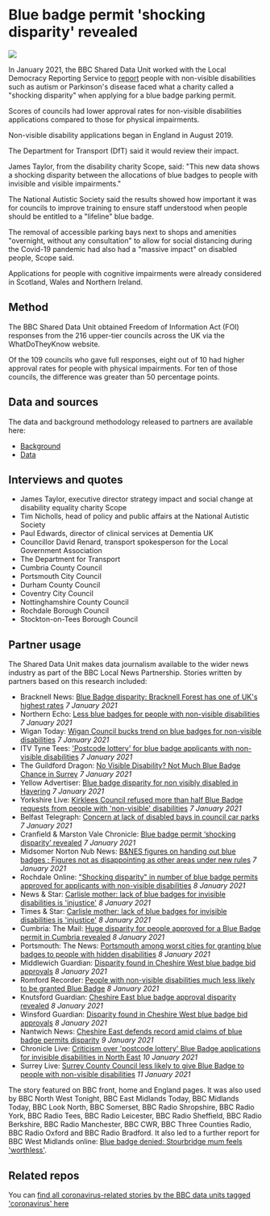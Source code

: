 # Blue badge permit 'shocking disparity' revealed

![](https://ichef.bbci.co.uk/news/976/cpsprodpb/11E91/production/_116216337_blue_badge.png)

In January 2021, the BBC Shared Data Unit worked with the Local Democracy Reporting Service to [report](https://www.bbc.co.uk/news/uk-55221474) people with non-visible disabilities such as autism or Parkinson's disease faced what a charity called a "shocking disparity" when applying for a blue badge parking permit.

Scores of councils had lower approval rates for non-visible disabilities applications compared to those for physical impairments.

Non-visible disability applications began in England in August 2019.

The Department for Transport (DfT) said it would review their impact.

James Taylor, from the disability charity Scope, said: "This new data shows a shocking disparity between the allocations of blue badges to people with invisible and visible impairments."

The National Autistic Society said the results showed how important it was for councils to improve training to ensure staff understood when people should be entitled to a "lifeline" blue badge.

The removal of accessible parking bays next to shops and amenities "overnight, without any consultation" to allow for social distancing during the Covid-19 pandemic had also had a "massive impact" on disabled people, Scope said.

Applications for people with cognitive impairments were already considered in Scotland, Wales and Northern Ireland.

## Method

The BBC Shared Data Unit obtained Freedom of Information Act (FOI) responses from the 216 upper-tier councils across the UK via the WhatDoTheyKnow website.

Of the 109 councils who gave full responses, eight out of 10 had higher approval rates for people with physical impairments. For ten of those councils, the difference was greater than 50 percentage points.

## Data and sources

The data and background methodology released to partners are available here:
* [Background](https://docs.google.com/document/d/1s6p1UN2xStpGsYrGGVHQFRdGiRMedaOyrWiQUIO8RpU/edit?usp=sharing)
* [Data](https://docs.google.com/spreadsheets/d/1CnIiXPjFabI8auAxVcH7Io3bjd5u7Ny2yo74keSoQqE/edit?usp=sharing)

## Interviews and quotes

* James Taylor, executive director strategy impact and social change at disability equality charity Scope
* Tim Nicholls, head of policy and public affairs at the National Autistic Society
* Paul Edwards, director of clinical services at Dementia UK
* Councillor David Renard, transport spokesperson for the Local Government Association
* The Department for Transport
* Cumbria County Council
* Portsmouth City Council
* Durham County Council
* Coventry City Council
* Nottinghamshire County Council
* Rochdale Borough Council
* Stockton-on-Tees Borough Council 

## Partner usage

The Shared Data Unit makes data journalism available to the wider news industry as part of the BBC Local News Partnership.
Stories written by partners based on this research included:

* Bracknell News: [Blue Badge disparity: Bracknell Forest has one of UK's highest rates](https://www.bracknellnews.co.uk/news/18993358.blue-badge-disparity-bracknell-forest-one-uks-highest-rates/) *7 January 2021*
* Northern Echo: [Less blue badges for people with non-visible disabilities](https://www.thenorthernecho.co.uk/news/18990871.less-blue-badges-people-non-visible-disabilities/) *7 January 2021*
* Wigan Today: [Wigan Council bucks trend on blue badges for non-visible disabilities](https://www.wigantoday.net/news/politics/wigan-council-bucks-trend-blue-badges-non-visible-disabilities-3088015) *7 January 2021*
* ITV Tyne Tees: ['Postcode lottery' for blue badge applicants with non-visible disabilities](https://www.itv.com/news/tyne-tees/2021-01-07/postcode-lottery-for-blue-badge-applicants-with-non-visible-disabilities) *7 January 2021*
* The Guildford Dragon: [No Visible Disability? Not Much Blue Badge Chance in Surrey](https://www.guildford-dragon.com/2021/01/07/no-visible-disability-not-much-blue-badge-chance-in-surrey/) *7 January 2021*
* Yellow Advertiser: [Blue badge disparity for non visibly disabled in Havering](https://www.yellowad.co.uk/blue-badge-disparity-for-non-visibly-disabled-in-havering/) *7 January 2021*
* Yorkshire Live: [Kirklees Council refused more than half Blue Badge requests from people with 'non-visible' disabilities](https://www.examinerlive.co.uk/news/west-yorkshire-news/kirklees-council-refused-more-half-19573298) *7 January 2021*
* Belfast Telegraph: [Concern at lack of disabled bays in council car parks](https://www.belfasttelegraph.co.uk/news/northern-ireland/concern-at-lack-of-disabled-bays-in-council-car-parks-39940027.html) *7 January 2021*
* Cranfield & Marston Vale Chronicle: [Blue badge permit ‘shocking disparity’ revealed](https://cranfieldandmarstonvale.co.uk/central-beds-council/blue-badge-permit-shocking-disparity-revealed/) *7 January 2021*
* Midsomer Norton Nub News: [B&NES figures on handing out blue badges ; Figures not as disappointing as other areas under new rules](https://midsomernorton.nub.news/n/blue-badges) *7 January 2021*
* Rochdale Online: ["Shocking disparity" in number of blue badge permits approved for applicants with non-visible disabilities](https://www.rochdaleonline.co.uk/news-features/2/news-headlines/138561/shocking-disparity-in-number-of-blue-badge-permits-approved-for-applicants-with-nonvisible-disabilities?cmpredirect) *8 January 2021*
* News & Star: [Carlisle mother: lack of blue badges for invisible disabilities is 'injustice'](https://www.newsandstar.co.uk/news/18994975.carlisle-mother-lack-blue-badges-invisible-disabilities-injustice/) *8 January 2021*
* Times & Star: [Carlisle mother: lack of blue badges for invisible disabilities is 'injustice'](https://www.timesandstar.co.uk/news/18994976.carlisle-mother-lack-blue-badges-invisible-disabilities-injustice/) *8 January 2021*
* Cumbria: The Mail: [Huge disparity for people approved for a Blue Badge permit in Cumbria revealed](https://www.nwemail.co.uk/news/18995158.huge-disparity-people-approved-blue-badge-permit-cumbria-revealed/) *8 January 2021*
* Portsmouth: The News: [Portsmouth among worst cities for granting blue badges to people with hidden disabilities](https://www.portsmouth.co.uk/news/politics/portsmouth-among-worst-cities-granting-blue-badges-people-hidden-disabilities-3090414) *8 January 2021*
* Middlewich Guardian: [Disparity found in Cheshire West blue badge bid approvals](https://www.winsfordguardian.co.uk/news/18998086.disparity-found-cheshire-west-blue-badge-bid-approvals/?ref=rss&utm_source=dlvr.it&utm_medium=twitter) *8 January 2021*
* Romford Recorder: [People with non-visible disabilities much less likely to be granted Blue Badge](https://www.romfordrecorder.co.uk/news/blue-badge-disparity-in-havering-6889298) *8 January 2021*
* Knutsford Guardian: [Cheshire East blue badge approval disparity revealed](https://www.knutsfordguardian.co.uk/news/18998331.cheshire-east-blue-badge-approval-disparity-revealed/?ref=rss&utm_source=dlvr.it&utm_medium=twitter) *8 January 2021*
* Winsford Guardian: [Disparity found in Cheshire West blue badge bid approvals](https://www.winsfordguardian.co.uk/news/18998086.disparity-found-cheshire-west-blue-badge-bid-approvals/?ref=rss&utm_source=dlvr.it&utm_medium=twitter) *8 January 2021*
* Nantwich News: [Cheshire East defends record amid claims of blue badge permits disparity](https://thenantwichnews.co.uk/2021/01/09/cheshire-east-defends-record-amid-claims-of-blue-badge-permits-disparity/) *9 January 2021*
* Chronicle Live: [Criticism over 'postcode lottery' Blue Badge applications for invisible disabilities in North East](https://www.chroniclelive.co.uk/news/north-east-news/blue-badge-disability-postcode-lottery-19586723) *10 January 2021*
* Surrey Live: [Surrey County Council less likely to give Blue Badge to people with non-visible disabilities](https://www.getsurrey.co.uk/news/surrey-news/surrey-county-council-less-likely-19587393) *11 January 2021*

The story featured on BBC front, home and England pages. It was also used by BBC North West Tonight, BBC East Midlands Today, BBC Midlands Today, BBC Look North, BBC Somerset, BBC Radio Shropshire, BBC Radio York, BBC Radio Tees, BBC Radio Leicester, BBC Radio Sheffield, BBC Radio Berkshire, BBC Radio Manchester, BBC CWR, BBC Three Counties Radio, BBC Radio Oxford and BBC Radio Bradford. It also led to a further report for BBC West Midlands online: [Blue badge denied: Stourbridge mum feels 'worthless'](https://www.bbc.co.uk/news/uk-england-birmingham-55579359).

## Related repos

You can [find all coronavirus-related stories by the BBC data units tagged 'coronavirus' here](https://github.com/search?q=topic%3Acoronavirus+org%3ABBC-Data-Unit&type=Repositories)

